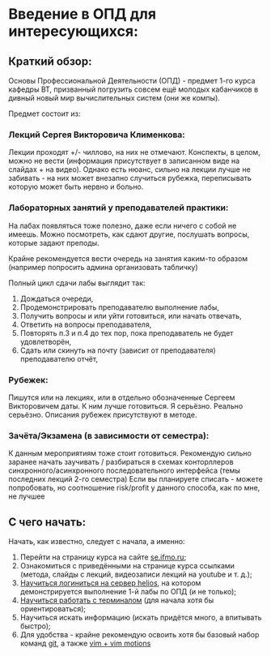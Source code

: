 # Введение в ОПД для интересующихся:

## Краткий обзор:
Основы Профессиональной Деятельности (ОПД) - предмет 1-го курса кафедры ВТ, 
призванный погрузить совсем ещё молодых кабанчиков в дивный новый мир вычислительных систем (они же компы).

Предмет состоит из:
### Лекций Сергея Викторовича Клименкова:
Лекции проходят +/- чиллово, на них не отмечают.
Конспекты, в целом, можно не вести (информация присутствует в записанном виде на слайдах + на видео).
Однако есть нюанс, сильно на лекции лучше не забивать - на них может внезапно случиться рубежка, переписывать которую может быть нервно и больно.
### Лабораторных занятий у преподавателей практики:
На лабах появляться тоже полезно, даже если ничего с собой не имеешь.
Можно посмотреть, как сдают другие, послушать вопросы, которые задают преподы.

Крайне рекомендуется вести очередь на занятия каким-то образом (например попросить админа организовать табличку)

Полный цикл сдачи лабы выглядит так:
1. Дождаться очереди,
2. Продемонстрировать преподавателю выполнение лабы,
3. Получить вопросы и или уйти готовиться, или начать отвечать,
4. Ответить на вопросы преподавателя,
5. Повторять п.3 и п.4 до тех пор, пока преподаватель не будет удовлетворён,
6. Сдать или скинуть на почту (зависит от преподавателя) преподавателю отчёт,

### Рубежек:
Пишутся или на лекциях, или в отдельно обозначенные Сергеем Викторовичем даты.
К ним лучше готовиться. Я серьёзно. Реально серьёзно.
Описания рубежек присутствуют в методе.

### Зачёта/Экзамена (в зависимости от семестра):
К данным мероприятиям тоже стоит готовиться.
Рекомендую сильно заранее начать заучивать / разбираться в схемах конторллеров синхронного/асинхронного последовательного интерфейса (темы последних лекций 2-го семестра)
Если вы планируете списать - можете попробовать, но соотношение risk/profit у данного способа, как по мне, не лучшее

## С чего начать:
Начать, как известно, следует с начала, а именно:
1. Перейти на страницу курса на сайте [se.ifmo.ru](https://se.ifmo.ru/cources/csbasics);
2. Ознакомиться с приведёнными на странице курса ссылками (метода, слайды с лекций, видеозаписи лекций на youtube и т. д.);
3. [Научиться логиниться на сервер helios](https://github.com/avg-itmo-enjoyer/), на котором демонстрируется выполнение 1-й лабы по ОПД (и не только);
4. [Научиться работать с терминалом](https://github.com/avg-itmo-enjoyer/) (для начала хотя бы ориентироваться);
5. Научиться искать информацию (искать придётся много, а впитывать быстро);
6. Для удобства - крайне рекомендую освоить хотя бы базовый набор команд [git](https://git-scm.com/book/en/v2), а также [vim + vim motions](https://vim.rtorr.com/)
